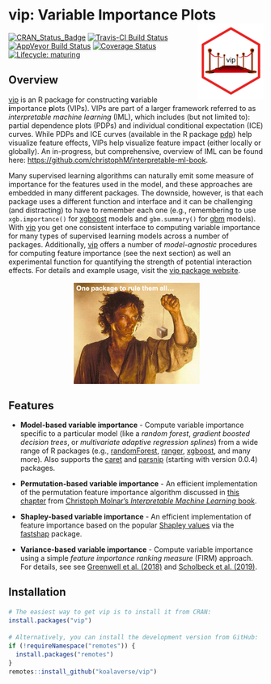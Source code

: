 
# vip: Variable Importance Plots <img src="man/figures/logo-vip.png" align="right" width="130" height="150" />

[![CRAN\_Status\_Badge](http://www.r-pkg.org/badges/version/vip)](https://cran.r-project.org/package=vip)
[![Travis-CI Build
Status](https://travis-ci.org/koalaverse/vip.svg?branch=master)](https://travis-ci.org/koalaverse/vip)
[![AppVeyor Build
Status](https://ci.appveyor.com/api/projects/status/github/koalaverse/vip?branch=master&svg=true)](https://ci.appveyor.com/project/koalaverse/vip)
[![Coverage
Status](https://img.shields.io/codecov/c/github/koalaverse/vip/master.svg)](https://codecov.io/github/koalaverse/vip?branch=master)
[![Lifecycle:
maturing](https://img.shields.io/badge/lifecycle-maturing-blue.svg)](https://www.tidyverse.org/lifecycle/#maturing)

## Overview

[vip](https://koalaverse.github.io/vip/index.html) is an R package for
constructing **v**ariable **i**mportance **p**lots (VIPs). VIPs are part
of a larger framework referred to as *interpretable machine learning*
(IML), which includes (but not limited to): partial dependence plots
(PDPs) and individual conditional expectation (ICE) curves. While PDPs
and ICE curves (available in the R package
[pdp](https://cran.r-project.org/package=pdp)) help visualize feature
effects, VIPs help visualize feature impact (either locally or
globally). An in-progress, but comprehensive, overview of IML can be
found here: <https://github.com/christophM/interpretable-ml-book>.

Many supervised learning algorithms can naturally emit some measure of
importance for the features used in the model, and these approaches are
embedded in many different packages. The downside, however, is that each
package uses a different function and interface and it can be
challenging (and distracting) to have to remember each one (e.g.,
remembering to use `xgb.importance()` for
[xgboost](https://cran.r-project.org/package=xgboost) models and
`gbm.summary()` for [gbm](https://cran.r-project.org/package=gbm)
models). With [vip](https://cran.r-project.org/package=vip) you get one
consistent interface to computing variable importance for many types of
supervised learning models across a number of packages. Additionally,
[vip](https://koalaverse.github.io/vip/index.html) offers a number of
*model-agnostic* procedures for computing feature importance (see the
next section) as well an experimental function for quantifying the
strength of potential interaction effects. For details and example
usage, visit the [vip package
website](https://koalaverse.github.io/vip/index.html).

<img src="man/figures/one-pkg.png" width="50%" style="display: block; margin: auto;" />

## Features

  - **Model-based variable importance** - Compute variable importance
    specific to a particular model (like a *random forest*, *gradient
    boosted decision trees*, or *multivariate adaptive regression
    splines*) from a wide range of R packages (e.g.,
    [randomForest](https://cran.r-project.org/package=randomForest),
    [ranger](https://cran.r-project.org/package=ranger),
    [xgboost](https://cran.r-project.org/package=xgboost), and many
    more). Also supports the
    [caret](https://cran.r-project.org/package=caret) and
    [parsnip](https://cran.r-project.org/package=parsnip) (starting with
    version 0.0.4) packages.

  - **Permutation-based variable importance** - An efficient
    implementation of the permutation feature importance algorithm
    discussed in [this
    chapter](https://christophm.github.io/interpretable-ml-book/feature-importance.html)
    from [Christoph Molnar’s *Interpretable Machine Learning*
    book](https://christophm.github.io/interpretable-ml-book/).

  - **Shapley-based variable importance** - An efficient implementation
    of feature importance based on the popular [Shapley
    values](https://github.com/slundberg/shap) via the
    [fastshap](https://cran.r-project.org/package=fastshap) package.

  - **Variance-based variable importance** - Compute variable importance
    using a simple *feature importance ranking measure* (FIRM) approach.
    For details, see see [Greenwell et al.
    (2018)](https://arxiv.org/abs/1805.04755) and [Scholbeck et al.
    (2019)](https://arxiv.org/abs/1904.03959).

## Installation

``` r
# The easiest way to get vip is to install it from CRAN:
install.packages("vip")

# Alternatively, you can install the development version from GitHub:
if (!requireNamespace("remotes")) {
  install.packages("remotes")
}
remotes::install_github("koalaverse/vip")
```
